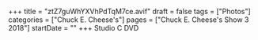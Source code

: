 +++
title = "ztZ7guWhYXVhPdTqM7ce.avif"
draft = false
tags = ["Photos"]
categories = ["Chuck E. Cheese's"]
pages = ["Chuck E. Cheese's Show 3 2018"]
startDate = ""
+++
Studio C DVD
